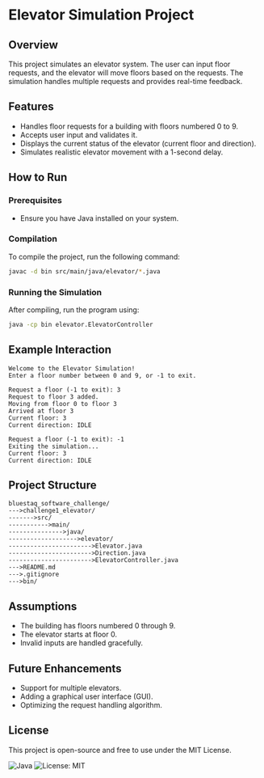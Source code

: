 # Elevator Simulation Project 

## Overview 
This project simulates an elevator system. The user can input floor requests, and the elevator will move floors based on the requests. The simulation handles multiple requests and provides real-time feedback.

## Features 
- Handles floor requests for a building with floors numbered 0 to 9.
- Accepts user input and validates it. 
- Displays the current status of the elevator (current floor and direction). 
- Simulates realistic elevator movement with a 1-second delay. 

## How to Run 

### Prerequisites
- Ensure you have Java installed on your system. 

### Compilation 
To compile the project, run the following command: 
```bash 
javac -d bin src/main/java/elevator/*.java
```

### Running the Simulation 
After compiling, run the program using: 
```bash 
java -cp bin elevator.ElevatorController 
```

## Example Interaction
```
Welcome to the Elevator Simulation! 
Enter a floor number between 0 and 9, or -1 to exit. 

Request a floor (-1 to exit): 3
Request to floor 3 added. 
Moving from floor 0 to floor 3 
Arrived at floor 3 
Current floor: 3 
Current direction: IDLE 

Request a floor (-1 to exit): -1 
Exiting the simulation...
Current floor: 3 
Current direction: IDLE 
```

## Project Structure
```
bluestaq_software_challenge/
--->challenge1_elevator/
------->src/
----------->main/
--------------->java/
------------------->elevator/
----------------------->Elevator.java
----------------------->Direction.java
----------------------->ElevatorController.java
--->README.md
--->.gitignore
--->bin/
```

## Assumptions 
- The building has floors numbered 0 through 9. 
- The elevator starts at floor 0. 
- Invalid inputs are handled gracefully.

## Future Enhancements 
- Support for multiple elevators. 
- Adding a graphical user interface (GUI). 
- Optimizing the request handling algorithm. 

## License 
This project is open-source and free to use under the MIT License. 

![Java](https://img.shields.io/badge/Java-17-blue) 
![License: MIT](https://img.shields.io/badge/License-MIT-green)
